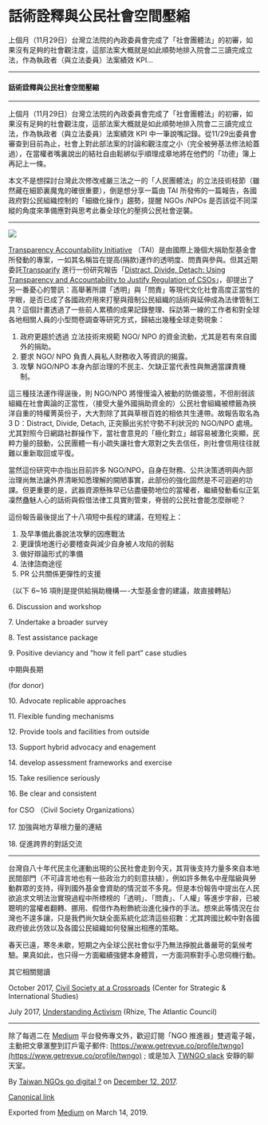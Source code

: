 話術詮釋與公民社會空間壓縮
=============

上個月（11月29日）台灣立法院的內政委員會完成了「社會團體法」的初審，如果沒有足夠的社會觀注度，這部法案大概就是如此順勢地排入院會二三讀完成立法，作為執政者（與立法委員）法案績效 KPI…

* * *

#### 話術詮釋與公民社會空間壓縮

* * *

上個月（11月29日）台灣立法院的內政委員會完成了「社會團體法」的初審，如果沒有足夠的社會觀注度，這部法案大概就是如此順勢地排入院會二三讀完成立法，作為執政者（與立法委員）法案績效 KPI 中一筆說嘴記錄。從11/29出委員會審查到目前為止，社會上對此部法案的討論和觀注度之小（完全被勞基法修法給蓋過），在當權者嘴裏說出的結社自由鬆綁似乎順理成章地將在他們的「功德」簿上再記上一條。

本文不是想探討台灣此次修改戒嚴三法之一的「人民團體法」的立法技術枝節（雖然藏在細節裏魔鬼的確很重要），倒是想分享一篇由 TAI 所發佈的一篇報告，各國政府對公民組織控制的「細緻化操作」趨勢，提醒 NGOs /NPOs 是否該從不同深縱的角度來準備應對與思考此番全球化的壓擠公民社會逆襲。

* * *

![](https://cdn-images-1.medium.com/max/800/1*r8EIPbEyOQsf7VnU69meyg.png)

[Transparency Accountability Initiative](http://www.transparency-initiative.org) （TAI）是由國際上幾個大捐助型基金會所發動的專案，一如其名稱旨在提高(捐款)運作的透明度、問責與參與。但其近期委託[Transparify](http://www.transparify.org) 進行一份研究報告「[Distract, Divide, Detach: Using Transparency and Accountability to Justify Regulation of CSOs](http://www.transparency-initiative.org/uncategorized/1996/distract-divide-detach-using-transparency-accountability-justify-regulation-csos/)」，卻提出了另一番憂心的警訊：高舉著所謂「透明」與「問責」等現代文化社會高度正當性的字眼，是否已成了各國政府用來打壓與箝制公民組織的話術與延伸成為法律管制工具？這個計畫透過了一些前人累積的成果記錄整理、採訪第一線的工作者和對全球各地相關人員的小型問卷調查等研究方式，歸結出幾種全球走勢現象：

1.  政府更趨於透過 立法技術來規範 NGO/ NPO 的資金流動，尤其是若有來自國外的捐助。
2.  要求 NGO/ NPO 負責人員私人財務收入等資訊的揭露。
3.  攻擊 NGO/NPO 本身內部治理的不民主、欠缺正當代表性與無適當課責機制。

這三種技法運作得逞後，則 NGO/NPO 將慢慢淪入被動的防備姿態，不但削弱該組織在社會輿論的正當性，（接受大量外國捐助資金的）公民社會組織被標籤為挾洋自重的特權菁英份子，大大割除了其與草根百姓的相依共生連帶。故報告取名為 3 D：Distract, Divide, Detach, 正突顥出劣於守勢不利狀況的 NGO/NPO 處境。尤其對照今日網路社群操作下，當社會意見的「極化對立」越容易被激化突顯，民粹力量的鼓動，公民團體一有小疏失讓社會大眾對之失去信任，則社會信用往往就難以重新取回或平復。

當然這份研究中亦指出目前許多 NGO/NPO，自身在財務、公共決策透明與內部治理尚無法讓外界清晰知悉理解的闕陋事實，此部份的強化固然是不可迴避的功課。但更重要的是，武器資源懸殊早已佔盡優勢地位的當權者，繼續發動看似正氣凜然蠱魅人心的話術與假借法律工具實則管束，脊弱的公民社會能怎麼辦呢？

這份報告最後提出了十八項短中長程的建議，在短程上：

1.  及早準備此番說法攻擊的因應戰法
2.  更謹慎地進行必要稽查與減少自身被人攻陷的弱點
3.  做好辯論形式的準備
4.  法律諮商途徑
5.  PR 公共關係更彈性的支援

（以下 6~16 項則是提供給捐助機構 — -大型基金會的建議，故直接轉貼）

6\. Discussion and workshop

7\. Undertake a broader survey

8\. Test assistance package

9\. Positive deviancy and “how it fell part” case studies

中期與長期

(for donor)

10\. Advocate replicable approaches

11\. Flexible funding mechanisms

12\. Provide tools and facilities from outside

13\. Support hybrid advocacy and enagement

14\. develop assessment frameworks and exercise

15\. Take resilience seriously

16\. Be clear and consistent

for CSO （Civil Society Organizations）

17\. 加強與地方草根力量的連結

18\. 促進跨界的對話交流

* * *

台灣自八十年代民主化運動出現的公民社會走到今天，其背後支持力量多來自本地民間部門（不可諱言地也有一些政治力的刻意扶植），例如許多無名中産階級與勞動群眾的支持，得到國外基金會資助的情況並不多見。但是本份報告中提出在人民欲追求文明法治實現過程中所標榜的「透明」、「問責」、「人權」等進步字辭，已被聰明的當權者翻轉、挪用、假借作為粉飾統治進化操作的手法。想來此等情況在台灣也不遑多讓，只是我們尚欠缺全面系統化認清這些招數：尤其跨國比較中對各國政府彼此仿效以及各國公民組織如何發展出相應的策略。

春天已遠，寒冬未歇，短期之內全球公民社會似乎乃無法掙脫此番嚴苛的氣候考驗。果真如此，也只得一方面繼續強健本身體質，一方面洞察對手心思伺機行動。

其它相關閱讀

October 2017, [Civil Society at a Crossroads](https://www.csis.org/analysis/civil-society-crossroads) (Center for Strategic & International Studies)

July 2017, [Understanding Activism](http://www.rhize.org/understanding-activism) (Rhize, The Atlantic Council)

* * *

除了每週二在 [Medium](https://medium.twngo.xyz) 平台發佈專文外，歡迎訂閱「NGO 推進器」雙週電子報，主動把文章滙整到訂戶電子郵件: [https://www.getrevue.co/profile/twngo](https://www.getrevue.co/profile/twngo) ; 或是加入 [TWNGO slack](http://to.twngo.xyz/2tHrRtj) 安靜的聊天室。

By [Taiwan NGOs go digital ?](https://medium.com/@twngo) on [December 12, 2017](https://medium.com/p/9c6d0bbb4681).

[Canonical link](https://medium.com/@twngo/distractdividedetach-9c6d0bbb4681)

Exported from [Medium](https://medium.com) on March 14, 2019.